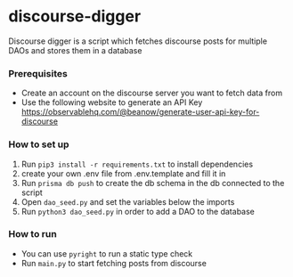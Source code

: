 # discourse-digger

Discourse digger is a script which fetches discourse posts for multiple DAOs and stores them in a database

### Prerequisites
- Create an account on the discourse server you want to fetch data from
- Use the following website to generate an API Key
https://observablehq.com/@beanow/generate-user-api-key-for-discourse


### How to set up
1. Run `pip3 install -r requirements.txt` to install dependencies
2. create your own .env file from .env.template and fill it in
3. Run `prisma db push` to create the db schema in the db connected to the script
4. Open `dao_seed.py` and set the variables below the imports
5. Run `python3 dao_seed.py` in order to add a DAO to the database

### How to run
- You can use `pyright` to run a static type check
- Run `main.py` to start fetching posts from discourse